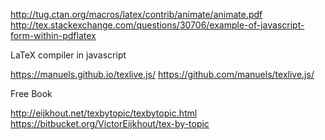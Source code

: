 
<!--
-->

http://tug.ctan.org/macros/latex/contrib/animate/animate.pdf
http://tex.stackexchange.com/questions/30706/example-of-javascript-form-within-pdflatex

LaTeX compiler in javascript

https://manuels.github.io/texlive.js/
https://github.com/manuels/texlive.js/

Free Book

http://eijkhout.net/texbytopic/texbytopic.html
https://bitbucket.org/VictorEijkhout/tex-by-topic

<!-- vim: set autoindent expandtab sw=4 syntax=markdown: -->
